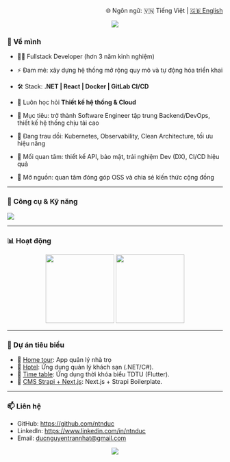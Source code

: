 <p align="right">
  🌐 Ngôn ngữ: 🇻🇳 Tiếng Việt | <a href="./README.md">🇬🇧 English</a>
</p>

<p align="center">
  <img src="https://capsule-render.vercel.app/api?type=waving&height=300&color=gradient&text=Xin%20chào,%20mình%20là%20Đức" />
</p>


### 🌟 Về mình
- 👨‍💻 Fullstack Developer (hơn 3 năm kinh nghiệm)  
- ⚡ Đam mê: xây dựng hệ thống mở rộng quy mô và tự động hóa triển khai
- 🛠️ Stack: **.NET | React | Docker | GitLab CI/CD**  
- 📖 Luôn học hỏi **Thiết kế hệ thống & Cloud**  

- 🎯 Mục tiêu: trở thành Software Engineer tập trung Backend/DevOps, thiết kế hệ thống chịu tải cao
- 🌱 Đang trau dồi: Kubernetes, Observability, Clean Architecture, tối ưu hiệu năng
- 📐 Mối quan tâm: thiết kế API, bảo mật, trải nghiệm Dev (DX), CI/CD hiệu quả
- 🤝 Mở nguồn: quan tâm đóng góp OSS và chia sẻ kiến thức cộng đồng

---

### 🔧 Công cụ & Kỹ năng

<p>
  <img src="https://skillicons.dev/icons?i=dotnet,nestjs,react,nextjs,flutter,mysql,postgresql,nginx,aws,kubernetes,grafana,docker,gitlab,github,jenkins,linux&perline=8" />
</p>

---

### 📊 Hoạt động
<p align="center">
  <img src="https://github-readme-stats.vercel.app/api?username=ntnduc&show_icons=true&theme=radical" height="160"/>
  
  <img src="https://github-readme-streak-stats.herokuapp.com/?user=ntnduc&theme=radical" height="160"/>
</p>



---

### 📂 Dự án tiêu biểu
- 🔗 [Home tour](https://github.com/ntnduc/home-tour): App quản lý nhà trọ
- 🔗 [Hotel](https://github.com/ntnduc/hotel_dotNet): Ứng dụng quản lý khách sạn (.NET/C#).  
- 🔗 [Time table](https://github.com/ntnduc/timetable): Ứng dụng thời khóa biểu TDTU (Flutter).  
- 🔗 [CMS Strapi + Next.js](https://github.com/ntnduc/starter-strapi): Next.js + Strapi Boilerplate.

---

### 📫 Liên hệ
- GitHub: https://github.com/ntnduc  
- LinkedIn: https://www.linkedin.com/in/ntnduc
- Email: ducnguyentrannhat@gmail.com

<p align="center">
  <img src="https://capsule-render.vercel.app/api?type=waving&color=gradient&height=100&section=footer" />
</p>

